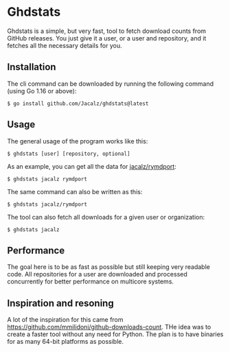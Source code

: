 # Ghdstats

Ghdstats is a simple, but very fast, tool to fetch download counts from GitHub releases.
You just give it a user, or a user and repository, and it fetches all the necessary details for you.

## Installation

The cli command can be downloaded by running the following command (using Go 1.16 or above):
```
$ go install github.com/Jacalz/ghdstats@latest
```

## Usage

The general usage of the program works like this:
```
$ ghdstats [user] [repository, optional]
```

As an example, you can get all the data for [jacalz/rymdport](https://github.com/jacalz/rymdport):
```
$ ghdstats jacalz rymdport
```

The same command can also be written as this:
```
$ ghdstats jacalz/rymdport
```

The tool can also fetch all downloads for a given user or organization:
```
$ ghdstats jacalz
```

## Performance

The goal here is to be as fast as possible but still keeping very readable code.
All repositories for a user are downloaded and processed concurrently for better performance on multicore systems.

## Inspiration and resoning

A lot of the inspiration for this came from https://github.com/mmilidoni/github-downloads-count.
THe idea was to create a faster tool without any need for Python. The plan is to have binaries for as
many 64-bit platforms as possible.
